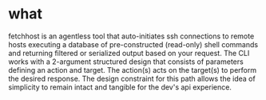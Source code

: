 # what
fetchhost is an agentless tool that auto-initiates ssh connections to remote hosts executing a database of pre-constructed (read-only) shell commands and returning filtered or serialized output based on your request. The CLI works with a 2-argument structured design that consists of parameters defining an action and target. The action(s) acts on the target(s) to perform the desired response. The design constraint for this path allows the idea of simplicity to remain intact and tangible for the dev's api experience.
